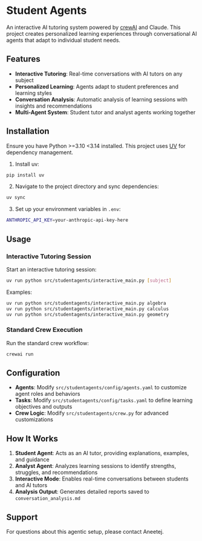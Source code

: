 # Student Agents

An interactive AI tutoring system powered by [crewAI](https://crewai.com) and Claude. This project creates personalized learning experiences through conversational AI agents that adapt to individual student needs.

## Features

- **Interactive Tutoring**: Real-time conversations with AI tutors on any subject
- **Personalized Learning**: Agents adapt to student preferences and learning styles  
- **Conversation Analysis**: Automatic analysis of learning sessions with insights and recommendations
- **Multi-Agent System**: Student tutor and analyst agents working together

## Installation

Ensure you have Python >=3.10 <3.14 installed. This project uses [UV](https://docs.astral.sh/uv/) for dependency management.

1. Install uv:

```bash
pip install uv
```

2. Navigate to the project directory and sync dependencies:

```bash
uv sync
```

3. Set up your environment variables in `.env`:

```bash
ANTHROPIC_API_KEY=your-anthropic-api-key-here
```

## Usage

### Interactive Tutoring Session

Start an interactive tutoring session:

```bash
uv run python src/studentagents/interactive_main.py [subject]
```

Examples:
```bash
uv run python src/studentagents/interactive_main.py algebra
uv run python src/studentagents/interactive_main.py calculus
uv run python src/studentagents/interactive_main.py geometry
```

### Standard Crew Execution

Run the standard crew workflow:

```bash
crewai run
```

## Configuration

- **Agents**: Modify `src/studentagents/config/agents.yaml` to customize agent roles and behaviors
- **Tasks**: Modify `src/studentagents/config/tasks.yaml` to define learning objectives and outputs
- **Crew Logic**: Modify `src/studentagents/crew.py` for advanced customizations

## How It Works

1. **Student Agent**: Acts as an AI tutor, providing explanations, examples, and guidance
2. **Analyst Agent**: Analyzes learning sessions to identify strengths, struggles, and recommendations
3. **Interactive Mode**: Enables real-time conversations between students and AI tutors
4. **Analysis Output**: Generates detailed reports saved to `conversation_analysis.md`

## Support

For questions about this agentic setup, please contact Aneetej.
